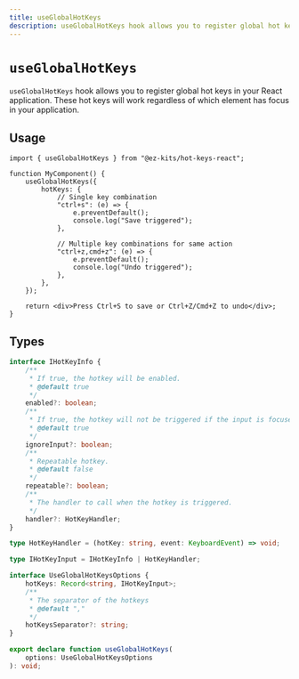 ```yaml
---
title: useGlobalHotKeys
description: useGlobalHotKeys hook allows you to register global hot keys in your React application. These hot keys will work regardless of which element has focus in your application.
---
```


# `useGlobalHotKeys`

`useGlobalHotKeys` hook allows you to register global hot keys in your React application. These hot keys will work regardless of which element has focus in your application.

## Usage

```tsx{filename="MyComponent.tsx"}
import { useGlobalHotKeys } from "@ez-kits/hot-keys-react";

function MyComponent() {
	useGlobalHotKeys({
		hotKeys: {
			// Single key combination
			"ctrl+s": (e) => {
				e.preventDefault();
				console.log("Save triggered");
			},

			// Multiple key combinations for same action
			"ctrl+z,cmd+z": (e) => {
				e.preventDefault();
				console.log("Undo triggered");
			},
		},
	});

	return <div>Press Ctrl+S to save or Ctrl+Z/Cmd+Z to undo</div>;
}
```

## Types

```typescript
interface IHotKeyInfo {
	/**
	 * If true, the hotkey will be enabled.
	 * @default true
	 */
	enabled?: boolean;
	/**
	 * If true, the hotkey will not be triggered if the input is focused.
	 * @default true
	 */
	ignoreInput?: boolean;
	/**
	 * Repeatable hotkey.
	 * @default false
	 */
	repeatable?: boolean;
	/**
	 * The handler to call when the hotkey is triggered.
	 */
	handler?: HotKeyHandler;
}

type HotKeyHandler = (hotKey: string, event: KeyboardEvent) => void;

type IHotKeyInput = IHotKeyInfo | HotKeyHandler;

interface UseGlobalHotKeysOptions {
	hotKeys: Record<string, IHotKeyInput>;
	/**
	 * The separator of the hotkeys
	 * @default ","
	 */
	hotKeysSeparator?: string;
}

export declare function useGlobalHotKeys(
	options: UseGlobalHotKeysOptions
): void;
```
